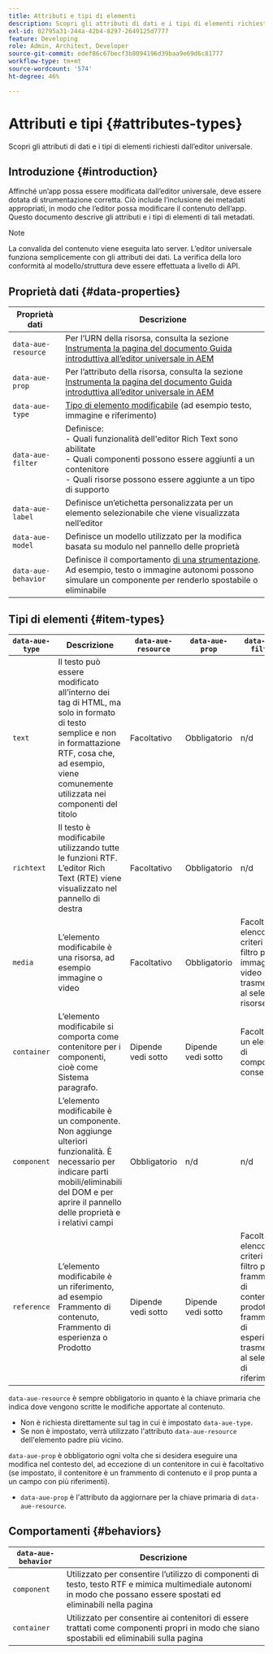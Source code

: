 ```yaml
---
title: Attributi e tipi di elementi
description: Scopri gli attributi di dati e i tipi di elementi richiesti dall’editor universale.
exl-id: 02795a31-244a-42b4-8297-2649125d7777
feature: Developing
role: Admin, Architect, Developer
source-git-commit: edef86c67becf3b8094196d39baa9e69d6c81777
workflow-type: tm+mt
source-wordcount: '574'
ht-degree: 46%

---
```



# Attributi e tipi {#attributes-types}

Scopri gli attributi di dati e i tipi di elementi richiesti dall’editor universale.

## Introduzione {#introduction}

Affinché un’app possa essere modificata dall’editor universale, deve essere dotata di strumentazione corretta. Ciò include l’inclusione dei metadati appropriati, in modo che l’editor possa modificare il contenuto dell’app. Questo documento descrive gli attributi e i tipi di elementi di tali metadati.

>[!NOTE]
>
>La convalida del contenuto viene eseguita lato server. L’editor universale funziona semplicemente con gli attributi dei dati. La verifica della loro conformità al modello/struttura deve essere effettuata a livello di API.

## Proprietà dati {#data-properties}

| Proprietà dati | Descrizione |
|---|---|
| `data-aue-resource` | Per l’URN della risorsa, consulta la sezione [Instrumenta la pagina del documento Guida introduttiva all’editor universale in AEM](getting-started.md#instrument-thepage) |
| `data-aue-prop` | Per l’attributo della risorsa, consulta la sezione [Instrumenta la pagina del documento Guida introduttiva all’editor universale in AEM](getting-started.md#instrument-thepage) |
| `data-aue-type` | [Tipo di elemento modificabile](#item-types) (ad esempio testo, immagine e riferimento) |
| `data-aue-filter` | Definisce:<br>- Quali funzionalità dell&#39;editor Rich Text sono abilitate<br>- Quali componenti possono essere aggiunti a un contenitore<br>- Quali risorse possono essere aggiunte a un tipo di supporto |
| `data-aue-label` | Definisce un’etichetta personalizzata per un elemento selezionabile che viene visualizzata nell’editor |
| `data-aue-model` | Definisce un modello utilizzato per la modifica basata su modulo nel pannello delle proprietà |
| `data-aue-behavior` | Definisce il comportamento [di una strumentazione](#behaviors). Ad esempio, testo o immagine autonomi possono simulare un componente per renderlo spostabile o eliminabile |

## Tipi di elementi {#item-types}

| `data-aue-type` | Descrizione | `data-aue-resource` | `data-aue-prop` | `data-aue-filter` | `data-aue-label` | `data-aue-model` | `data-aue-behavior` |
|---|---|---|---|---|---|---|---|
| `text` | Il testo può essere modificato all’interno dei tag di HTML, ma solo in formato di testo semplice e non in formattazione RTF, cosa che, ad esempio, viene comunemente utilizzata nei componenti del titolo | Facoltativo | Obbligatorio | n/d | Facoltativo | n/d | Facoltativo |
| `richtext` | Il testo è modificabile utilizzando tutte le funzioni RTF. L’editor Rich Text (RTE) viene visualizzato nel pannello di destra | Facoltativo | Obbligatorio | n/d | Facoltativo | n/d | Facoltativo |
| `media` | L’elemento modificabile è una risorsa, ad esempio immagine o video | Facoltativo | Obbligatorio | Facoltativo<br>elenco di criteri di filtro per immagini o video trasmessi al selettore risorse | Facoltativo | n/d | Facoltativo |
| `container` | L’elemento modificabile si comporta come contenitore per i componenti, cioè come Sistema paragrafo. | Dipende <br>vedi sotto | Dipende <br>vedi sotto | Facoltativo<br>un elenco di componenti consentiti | Facoltativo | n/d | n/d |
| `component` | L’elemento modificabile è un componente. Non aggiunge ulteriori funzionalità. È necessario per indicare parti mobili/eliminabili del DOM e per aprire il pannello delle proprietà e i relativi campi | Obbligatorio | n/d | n/d | Facoltativo | Facoltativo | n/d |
| `reference` | L’elemento modificabile è un riferimento, ad esempio Frammento di contenuto, Frammento di esperienza o Prodotto | Dipende <br>vedi sotto | Dipende <br>vedi sotto | Facoltativo<br>elenco di criteri di filtro per frammento di contenuto, prodotto o frammento di esperienza trasmessi al selettore di riferimento | Facoltativo | Facoltativo | n/d |

`data-aue-resource` è sempre obbligatorio in quanto è la chiave primaria che indica dove vengono scritte le modifiche apportate al contenuto.

* Non è richiesta direttamente sul tag in cui è impostato `data-aue-type`.
* Se non è impostato, verrà utilizzato l&#39;attributo `data-aue-resource` dell&#39;elemento padre più vicino.

`data-aue-prop` è obbligatorio ogni volta che si desidera eseguire una modifica nel contesto del, ad eccezione di un contenitore in cui è facoltativo (se impostato, il contenitore è un frammento di contenuto e il prop punta a un campo con più riferimenti).

* `data-aue-prop` è l&#39;attributo da aggiornare per la chiave primaria di `data-aue-resource`.

## Comportamenti {#behaviors}

| `data-aue-behavior` | Descrizione |
|---|---|
| `component` | Utilizzato per consentire l’utilizzo di componenti di testo, testo RTF e mimica multimediale autonomi in modo che possano essere spostati ed eliminabili nella pagina |
| `container` | Utilizzato per consentire ai contenitori di essere trattati come componenti propri in modo che siano spostabili ed eliminabili sulla pagina |
